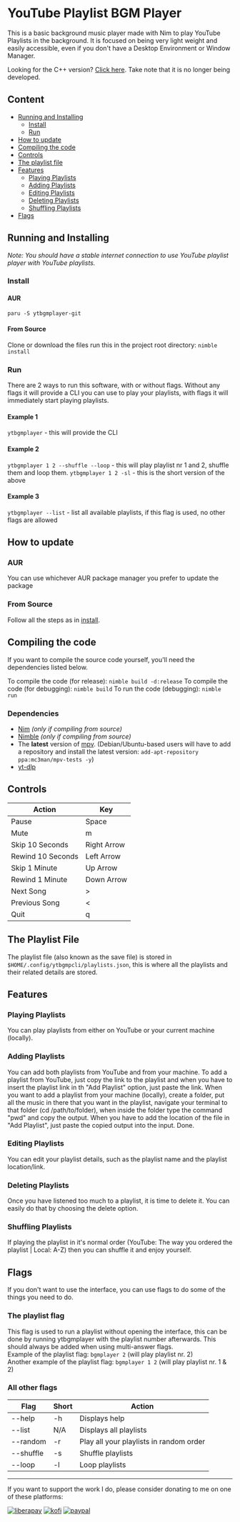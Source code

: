 # YouTube Playlist BGM Player

This is a basic background music player made with Nim to play YouTube Playlists in the background. It is focused on being very light weight and easily accessible, even if you don't have a Desktop Environment or Window Manager.

Looking for the C++ version? [Click here](https://github.com/WeebNetsu/yt-playlist-bgm-player/tree/cpp). Take note that it is no longer being developed.

## Content

- [Running and Installing](#running-and-installing)
  - [Install](#install)
  - [Run](#run)
- [How to update](#how-to-update)
- [Compiling the code](#compiling-the-code)
- [Controls](#controls)
- [The playlist file](#the-playlist-file)
- [Features](#features)
  - [Playing Playlists](#playing-playlists)
  - [Adding Playlists](#adding-playlists)
  - [Editing Playlists](#editing-playlists)
  - [Deleting Playlists](#deleting-playlists)
  - [Shuffling Playlists](#shuffling-playlists)
- [Flags](#flags)

## Running and Installing

_Note: You should have a stable internet connection to use YouTube playlist player with YouTube playlists._

### Install

#### AUR

`paru -S ytbgmplayer-git`

#### From Source

Clone or download the files run this in the project root directory: `nimble install`

### Run

There are 2 ways to run this software, with or without flags. Without any flags it will provide a CLI you can use to play your playlists, with flags it will immediately start playing playlists.

#### Example 1

`ytbgmplayer` - this will provide the CLI

#### Example 2

`ytbgmplayer 1 2 --shuffle --loop` - this will play playlist nr 1 and 2, shuffle them and loop them.
`ytbgmplayer 1 2 -sl` - this is the short version of the above

#### Example 3

`ytbgmplayer --list` - list all available playlists, if this flag is used, no other flags are allowed

## How to update

### AUR

You can use whichever AUR package manager you prefer to update the package

### From Source

Follow all the steps as in [install](#from-source).

## Compiling the code

If you want to compile the source code yourself, you'll need the dependencies listed below.

To compile the code (for release): `nimble build -d:release`
To compile the code (for debugging): `nimble build`
To run the code (debugging): `nimble run`

### Dependencies

- [Nim](https://nim-lang.org) _(only if compiling from source)_
- [Nimble](https://github.com/nim-lang/nimble) _(only if compiling from source)_
- The <b>latest</b> version of [mpv](https://mpv.io/installation/). (Debian/Ubuntu-based users will have to add a repository and install the latest version: `add-apt-repository ppa:mc3man/mpv-tests -y`)
- [yt-dlp](https://github.com/yt-dlp/yt-dlp)

## Controls

| Action            | Key         |
| ----------------- | ----------- |
| Pause             | Space       |
| Mute              | m           |
| Skip 10 Seconds   | Right Arrow |
| Rewind 10 Seconds | Left Arrow  |
| Skip 1 Minute     | Up Arrow    |
| Rewind 1 Minute   | Down Arrow  |
| Next Song         | >           |
| Previous Song     | <           |
| Quit              | q           |

## The Playlist File

The playlist file (also known as the save file) is stored in `$HOME/.config/ytbgmpcli/playlists.json`, this is where all the playlists and their related details are stored.

## Features

### Playing Playlists

You can play playlists from either on YouTube or your current machine (locally).

### Adding Playlists

You can add both playlists from YouTube and from your machine. To add a playlist from YouTube, just copy the link to the playlist and when you have to insert the playlist link in th "Add Playlist" option, just paste the link. When you want to add a playlist from your machine (locally), create a folder, put all the music in there that you want in the playlist, navigate your terminal to that folder (cd /path/to/folder), when inside the folder type the command "pwd" and copy the output. When you have to add the location of the file in "Add Playlist", just paste the copied output into the input. Done.

### Editing Playlists

You can edit your playlist details, such as the playlist name and the playlist location/link.

### Deleting Playlists

Once you have listened too much to a playlist, it is time to delete it. You can easily do that by choosing the delete option.

### Shuffling Playlists

If playing the playlist in it's normal order (YouTube: The way you ordered the playlist | Local: A-Z) then you can shuffle it and enjoy yourself.

## Flags

If you don't want to use the interface, you can use flags to do some of the things you need to do.

### The playlist flag

This flag is used to run a playlist without opening the interface, this can be done by running ytbgmplayer with the playlist number afterwards. This should always be added when using multi-answer flags.<br>Example of the playlist flag: <code>bgmplayer 2</code> (will play playlist nr. 2)<br>Another example of the playlist flag: <code>bgmplayer 1 2</code> (will play playlist nr. 1 & 2)

### All other flags

| Flag      | Short | Action                                  |
| --------- | ----- | --------------------------------------- |
| --help    | -h    | Displays help                           |
| --list    | N/A   | Displays all playlists                  |
| --random  | -r    | Play all your playlists in random order |
| --shuffle | -s    | Shuffle playlists                       |
| --loop    | -l    | Loop playlists                          |

---

If you want to support the work I do, please consider donating to me on one of these platforms:

[<img alt="liberapay" src="https://img.shields.io/badge/-LiberaPay-EBC018?style=flat-square&logo=liberapay&logoColor=white" />](https://liberapay.com/stevesteacher/)
[<img alt="kofi" src="https://img.shields.io/badge/-Kofi-7648BB?style=flat-square&logo=ko-fi&logoColor=white" />](https://ko-fi.com/stevesteacher)
[<img alt="paypal" src="https://img.shields.io/badge/-PayPal-0c1a55?style=flat-square&logo=paypal&logoColor=white" />](https://www.paypal.com/donate/?hosted_button_id=P9V2M4Q6WYHR8)
